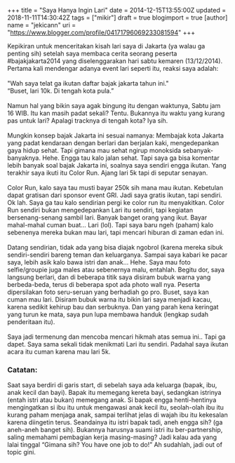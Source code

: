 +++
title = "Saya Hanya Ingin Lari"
date = 2014-12-15T13:55:00Z
updated = 2018-11-11T14:30:42Z
tags = ["mikir"]
draft = true
blogimport = true 
[author]
	name = "jekicann"
	uri = "https://www.blogger.com/profile/04171796069233081594"
+++

Kepikiran untuk menceritakan kisah lari saya di Jakarta (ya walau ga penting sih) setelah saya membaca cerita seorang peserta #bajakjakarta2014 yang diselenggarakan hari sabtu kemaren (13/12/2014). Pertama kali mendengar adanya event lari seperti itu, reaksi saya adalah:<br /><br />"Wah saya telat ga ikutan daftar bajak jakarta tahun ini."<br />“Buset, lari 10k. Di tengah kota pula.”<br /><br />Namun hal yang bikin saya agak bingung itu dengan waktunya, Sabtu jam 16 WIB. Itu kan masih padat sekali? Tentu. Bukannya itu waktu yang kurang pas untuk lari? Apalagi tracknya di tengah kota? Iya sih.<br /><br />Mungkin konsep bajak Jakarta ini sesuai namanya: Membajak kota Jakarta yang padat kendaraan dengan berlari dan berjalan kaki, mengedepankan gaya hidup sehat. Tapi gimana mau sehat ngirup monoksida sebanyak-banyaknya. Hehe. Engga tau kalo jalan sehat. Tapi saya ga bisa komentar lebih banyak soal bajak Jakarta ini, soalnya saya sendiri engga ikutan. Yang terakhir saya ikuti itu Color Run. Ajang lari 5k tapi di seputar senayan.<br /><br />Color Run, kalo saya tau musti bayar 250k sih mana mau ikutan. Kebetulan dapat gratisan dari sponsor event GRI. Jadi saya gratis ikutan, tapi sendiri. Ok lah. Saya ga tau kalo sendirian pergi ke color run itu menyakitkan. Color Run sendiri bukan mengedepankan Lari itu sendiri, tapi kegiatan bersenang-senang sambil lari. Banyak banget orang yang ikut. Bayar mahal-mahal cuman buat… Lari (lol). Tapi saya baru ngeh (paham) kalo sebenenya mereka bukan mau lari, tapi mencari hiburan di zaman edan ini.<br /><br />Datang sendirian, tidak ada yang bisa diajak ngobrol (karena mereka sibuk sendiri-sendiri bareng teman dan keluarganya. Sampai saya kabari ke pacar saya, lebih asik kalo bawa istri dan anak… Hehe. Saya mau foto selfie/groupie juga males atau sebenernya malu, entahlah. Begitu dor, saya langsung berlari, dan di beberapa titik saya disiram bubuk warna yang berbeda-beda, terus di beberapa spot ada photo wall nya. Peserta dipersilakan foto seru-seruan yang berhadiah go pro. Buset, saya kan cuman mau lari. Disiram bubuk warna itu bikin lari saya menjadi kacau, karena sedikit kehirup bau dan serbuknya. Dan yang parah kena keringat yang turun ke mata, saya pun lupa membawa handuk (lengkap sudah penderitaan itu).<br /><br />Saya jadi termenung dan mencoba mencari hikmah atas semua ini.. Tapi ga dapet. Saya sama sekali tidak menikmati Lari itu sendiri. Padahal saya ikutan acara itu cuman karena mau lari 5k.<br /><h3><b>Catatan:</b></h3>Saat saya berdiri di garis start, di sebelah saya ada keluarga (bapak, ibu, anak kecil dan bayi). Bapak itu memegang kereta bayi, sedangkan istrinya (entah istri atau bukan) memegang anak. Si bapak engga henti-hentinya mengingatkan si ibu itu untuk mengawasi anak kecil itu, seolah-olah ibu itu kurang paham menjaga anak, sampai terlihat jelas di wajah ibu itu kekesalan karena diingetin terus. Seandainya itu istri bapak tadi, aneh engga sih? (ga aneh-aneh banget sih). Bukannya harusnya suami istri itu ber-partnership, saling memahami pembagian kerja masing-masing? Jadi kalau ada yang lalai tinggal “Gimana sih? You have one job to do!” Ah sudahlah, jadi out of topic gini.
